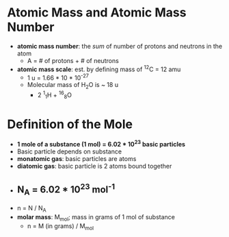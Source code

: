# Atomic Mass and Atomic Mass Number
- **atomic mass number**: the *sum* of number of protons and neutrons in the atom
	- A = # of protons + # of neutrons
- **atomic mass scale**: est. by defining mass of <sup>12</sup>C = 12 amu
	- 1 u = 1.66 * 10 * 10<sup>-27</sup>
	- Molecular mass of H<sub>2</sub>O is ~ 18 u
		- 2 <sup>1</sup><sub>1</sub>H + <sup>16</sup><sub>8</sub>O

# Definition of the Mole
- **1 mole of a substance (1 mol) = 6.02 * 10<sup>23</sup> basic particles**
- Basic particle depends on substance
- **monatomic gas**: basic particles are atoms
- **diatomic gas**: basic particle is 2 atoms bound together
- ## N<sub>A</sub> = 6.02 * 10<sup>23</sup> mol<sup>-1</sup>
- n = N / N<sub>A</sub>
- **molar mass**: M<sub>mol</sub>; mass in grams of 1 mol of substance
	- n = M (in grams) / M<sub>mol</sub>
